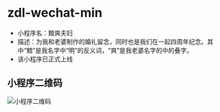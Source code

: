 # zdl-wechat-min
* 小程序名：黯爽夫妇
* 描述：为我和老婆制作的婚礼留念，同时也是我们在一起四周年纪念。其中“黯”是我名字中“明”的反义词，“爽”是我老婆名字的中的叠字。
* 该小程序已正式上线

## 小程序二维码
![小程序二维码](https://github.com/ZDLegend/zdl-wechat-min/blob/master/md-image/wx_min.jpg)
